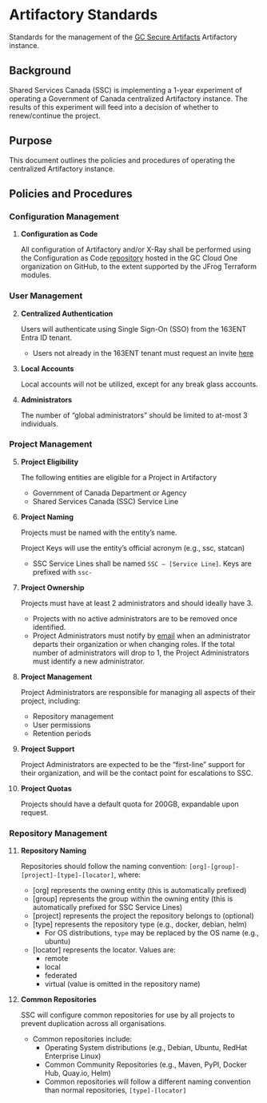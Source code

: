 # Artifactory Standards

Standards for the management of the [GC Secure Artifacts](https://artifacts-artefacts.devops.cloud-nuage.canada.ca/) Artifactory instance.

## Background

Shared Services Canada (SSC) is implementing a 1-year experiment of operating a Government of Canada centralized Artifactory instance. The results of this experiment will feed into a decision of whether to renew/continue the project.

## Purpose

This document outlines the policies and procedures of operating the centralized Artifactory instance.

## Policies and Procedures

### Configuration Management

1. **Configuration as Code**

   All configuration of Artifactory and/or X-Ray shall be performed using the Configuration as Code [repository](https://github.com/gccloudone/artifacts-configuration) hosted in the GC Cloud One organization on GitHub, to the extent supported by the JFrog Terraform modules.

### User Management

2. **Centralized Authentication**

   Users will authenticate using Single Sign-On (SSO) from the 163ENT Entra ID tenant.

   - Users not already in the 163ENT tenant must request an invite [here](https://forms-formulaires.alpha.canada.ca/en/id/cmapffzfp00v9xb017pnmyb94)

3. **Local Accounts**

   Local accounts will not be utilized, except for any break glass accounts.

4. **Administrators**

   The number of “global administrators” should be limited to at-most 3 individuals.

### Project Management

5. **Project Eligibility**

   The following entities are eligible for a Project in Artifactory

   - Government of Canada Department or Agency
   - Shared Services Canada (SSC) Service Line

6. **Project Naming**

   Projects must be named with the entity’s name.

   Project Keys will use the entity’s official acronym (e.g., ssc, statcan)

   - SSC Service Lines shall be named `SSC – [Service Line]`. Keys are prefixed with `ssc-`

7. **Project Ownership**

   Projects must have at least 2 administrators and should ideally have 3.

   - Projects with no active administrators are to be removed once identified.
   - Project Administrators must notify by [email](mailto:devops.artifacts-artefacts.devops@ssc-spc.gc.ca) when an administrator departs their organization or when changing roles. If the total number of administrators will drop to 1, the Project Administrators must identify a new administrator.

8. **Project Management**

   Project Administrators are responsible for managing all aspects of their project, including:

   - Repository management
   - User permissions
   - Retention periods

9. **Project Support**

   Project Administrators are expected to be the “first-line” support for their organization, and will be the contact point for escalations to SSC.

10. **Project Quotas**

    Projects should have a default quota for 200GB, expandable upon request.

### Repository Management

11. **Repository Naming**

    Repositories should follow the naming convention: `[org]-[group]-[project]-[type]-[locator]`, where:

    - [org] represents the owning entity (this is automatically prefixed)
    - [group] represents the group within the owning entity (this is automatically prefixed for SSC Service Lines)
    - [project] represents the project the repository belongs to (optional)
    - [type] represents the repository type (e.g., docker, debian, helm)
      - For OS distributions, `type` may be replaced by the OS name (e.g., ubuntu)
    - [locator] represents the locator. Values are:
      - remote
      - local
      - federated
      - virtual (value is omitted in the repository name)

12. **Common Repositories**

    SSC will configure common repositories for use by all projects to prevent duplication across all organisations.

    - Common repositories include:
      - Operating System distributions (e.g., Debian, Ubuntu, RedHat Enterprise Linux)
      - Common Community Repositories (e.g., Maven, PyPI, Docker Hub, Quay.io, Helm)
      - Common repositories will follow a different naming convention than normal repositories, `[type]-[locator]`
